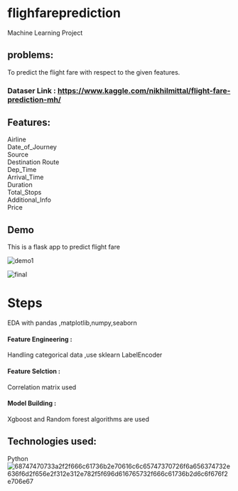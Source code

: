 # flighfareprediction
Machine Learning Project
## problems: 
To predict the flight fare with respect to the given features.

### Dataser Link : https://www.kaggle.com/nikhilmittal/flight-fare-prediction-mh/

## Features:
Airline  
Date_of_Journey  
Source  
Destination 
Route  
Dep_Time  
Arrival_Time  
Duration   
Total_Stops  
Additional_Info   
Price

## Demo

This is a flask app to predict flight fare

![demo1](https://user-images.githubusercontent.com/64775171/155512064-3992a456-0791-405a-b02b-e4de1db2d055.png)



![final](https://user-images.githubusercontent.com/64775171/155833640-a2be4c9b-4274-4637-a545-defcba4b2186.png)

# Steps  

EDA with pandas ,matplotlib,numpy,seaborn  

#### Feature Engineering :  

Handling categorical data ,use sklearn LabelEncoder 

#### Feature Selction :  

Correlation matrix used

#### Model Building : 

Xgboost and Random forest algorithms are used


## Technologies used: 

Python   ![68747470733a2f2f666c61736b2e70616c6c65747370726f6a656374732e636f6d2f656e2f312e312e782f5f696d616765732f666c61736b2d6c6f676f2e706e67](https://user-images.githubusercontent.com/64775171/155833997-b02541d2-e8c0-4fcb-971d-7bc169024502.png)



